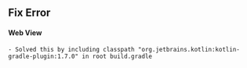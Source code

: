 ## Fix Error

#### Web View

    - Solved this by including classpath "org.jetbrains.kotlin:kotlin-gradle-plugin:1.7.0" in root build.gradle
